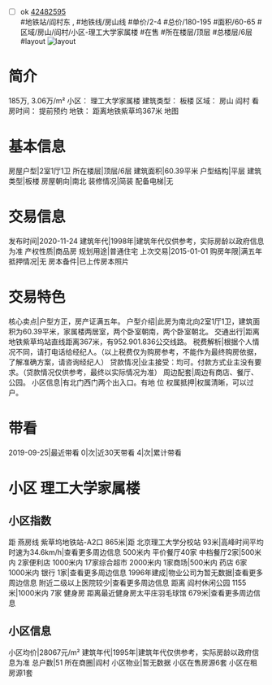 - [ ] ok [42482595](https://bj.5i5j.com/ershoufang/42482595.html)  
 #地铁站/阎村东 ,  #地铁线/房山线
#单价/2-4 #总价/180-195 #面积/60-65   #区域/房山/阎村/小区-理工大学家属楼 #在售 #所在楼层/顶层 #总楼层/6层 #layout 
![layout](http://image2.5i5j.com//group2/M00/2B/51/CgqJM1zI8zeAPxL3AAHTiTfYAek557.jpg_P5.jpg) 
# 简介 
 185万,  3.06万/m² 
小区： 理工大学家属楼
建筑类型： 板楼
区域： 房山 阎村
看房时间： 提前预约
地铁： 距离地铁紫草坞367米 地图
# 基本信息 
 房屋户型|2室1厅1卫
所在楼层|顶层/6层
建筑面积|60.39平米
户型结构|平层
建筑类型|板楼
房屋朝向|南北
装修情况|简装
配备电梯|无
# 交易信息 
 发布时间|2020-11-24
建筑年代|1998年|建筑年代仅供参考，实际房龄以政府信息为准
产权性质|商品房
规划用途|普通住宅
上次交易|2015-01-01
购房年限|满五年
抵押情况|无
房本备件|已上传房本照片
# 交易特色 
 核心卖点|户型方正，房产证满五年。
户型介绍|此房为南北向2室1厅1卫，建筑面积为60.39平米，家属楼两居室，两个卧室朝南，两个卧室朝北。
交通出行|距离地铁紫草坞站直线距离367米，有952.901.836公交线路。
税费解析|根据个人情况不同，请打电话给经纪人。（以上税费仅为购房参考，不能作为最终购房依据，了解准确方案，请咨询经纪人）
贷款情况|业主接受：均可。付款方式业主没有要求。（贷款情况仅供参考，最终以实际情况为准）
周边配套|周边有商店、餐厅、公园。
小区信息|有北门西门两个出入口。有地  位
权属抵押|权属清晰，可以过户。
# 带看 
 2019-09-25|最近带看	 0|次|近30天带看	 4|次|累计带看
# 小区 理工大学家属楼
## 小区指数 
 距 燕房线 紫草坞地铁站-A2口 865米|距 北京理工大学分校站 93米|高峰时间平均时速为34.6km/h|查看更多周边信息
500米内 平价餐厅40家
中档餐厅2家|500米内 2家便利店
1000米内 17家综合超市
2000米内 1家商场|500米内 药店 6家
1000米内 银行 1家|查看更多周边信息
1996年建成|物业公司为暂无数据|查看更多周边信息
附近二级以上医院较少|查看更多周边信息
距离 阎村休闲公园 1155米|1000米内 7家 健身房
距离最近健身房太平庄羽毛球馆 679米|查看更多周边信息
## 小区信息 
 小区均价|28067元/m²
建筑年代|1995年|建筑年代仅供参考，实际房龄以政府信息为准
总户数|51
所在商圈|阎村
小区物业|暂无数据
小区在售房源6套
小区在租房源1套
